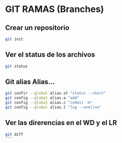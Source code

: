 # GIT RAMAS (Branches)

## Crear un repositorio

```sh
git init
```

## Ver el status de los archivos 

```sh
git status
```

## Git alias Alias...

```sh
git confir --global alias.st "status --short"
git config --global alias.a "add"
git config --global alias.c "commit -m"
git config --global alias.l "log --oneline"
```
 
## Ver las direrencias en el WD y el LR

```sh
git diff
´´´